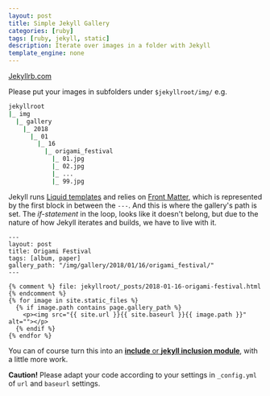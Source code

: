 ```yaml
---
layout: post
title: Simple Jekyll Gallery
categories: [ruby]
tags: [ruby, jekyll, static]
description: Iterate over images in a folder with Jekyll
template_engine: none
---
```


[Jekyllrb.com](https://jekyllrb.com)

Please put your images in subfolders under `$jekyllroot/img/` e.g.

```bash
jekyllroot
|_ img
  |_ gallery
    |_ 2018
      |_ 01
        |_ 16
          |_ origami_festival
            |_ 01.jpg
            |_ 02.jpg
            |_ ...
            |_ 99.jpg
```

Jekyll runs [Liquid templates](http://shopify.github.io/liquid/) and relies on [Front Matter](https://jekyllrb.com/docs/frontmatter/), which is represented by the first block in between the `---`. And this is where the gallery's path is set. The _if-statement_ in the loop, looks like it doesn't belong, but due to the nature of how Jekyll iterates and builds, we have to live with it.

```liquid
---
layout: post
title: Origami Festival
tags: [album, paper]
gallery_path: "/img/gallery/2018/01/16/origami_festival/"
---

{% comment %} file: jekyllroot/_posts/2018-01-16-origami-festival.html {% endcomment %}
{% for image in site.static_files %}
  {% if image.path contains page.gallery_path %}
    <p><img src="{{ site.url }}{{ site.baseurl }}{{ image.path }}" alt=""></p>
  {% endif %}
{% endfor %}
```

You can of course turn this into an [__include__ or __jekyll inclusion module__](https://jekyllrb.com/docs/includes/), with a little more work.

__Caution!__ Please adapt your code according to your settings in `_config.yml` of `url` and `baseurl` settings.

